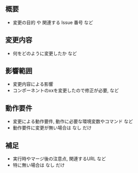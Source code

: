 ## 概要

* 変更の目的 や 関連する Issue 番号 など

## 変更内容

* 何をどのように変更したか など

## 影響範囲

* 変更内容による影響
* コンポーネントのxxを変更したので修正が必要, など

## 動作要件

* 変更による動作要件, 動作に必要な環境変数やコマンド など
* 動作要件に変更が無い場合は なし だけ

## 補足

* 実行時やマージ後の注意点, 関連するURL など
* 特に無い場合は なし だけ
